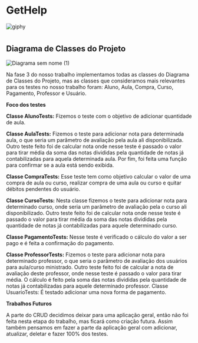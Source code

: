 # GetHelp

  ![giphy](https://user-images.githubusercontent.com/72228542/208158042-c63f5225-9ee6-4eae-a456-ed0a6d64f961.gif)
  
  


  

#

## Diagrama de Classes do Projeto

![Diagrama sem nome (1)](https://user-images.githubusercontent.com/72228542/208157226-c5e79d6c-7f34-4023-bea2-bc0a1ce59cfe.png)


Na fase 3 do nosso trabalho implementamos todas as classes do Diagrama de Classes do Projeto, mas as classes que consideramos mais relevantes para os testes no nosso trabalho foram: Aluno, Aula, Compra, Curso, Pagamento, Professor e Usuário. 


**Foco dos testes**

**Classe AlunoTests:** Fizemos o teste com o objetivo de adicionar quantidade de aula.

**Classe AulaTests:** Fizemos o teste para adicionar nota para determinada aula, o que seria um parâmetro de avaliação pela aula ali disponibilizada. Outro teste feito foi de calcular nota onde nesse teste é passado o valor para tirar média da soma das notas divididas pela quantidade de notas já contabilizadas para aquela determinada aula. Por fim, foi feita uma função para confirmar se a aula está sendo exibida.

**Classe CompraTests:** Esse teste tem como objetivo calcular o valor de uma compra de aula ou curso, realizar compra de uma aula ou curso e quitar débitos pendentes do usuário.

**Classe CursoTests:** Nesta classe fizemos o teste para adicionar nota para determinado curso, onde seria um parâmetro de avaliação pela o curso ali disponibilizado. Outro teste feito foi de calcular nota onde nesse teste é passado o valor para tirar média da soma das notas divididas pela quantidade de notas já contabilizadas para aquele determinado curso.

**Classe PagamentoTests:** Nesse teste é verificado o cálculo do valor a ser pago e é feita a confirmação do pagamento.

**Classe ProfessorTests:** Fizemos o teste para adicionar nota para determinado professor, o que seria o parâmetro de avaliação dos usuários para aula/curso ministrado. Outro teste feito foi de calcular a nota de avaliação deste professor, onde nesse teste é passado o valor para tirar média. O cálculo é feito pela soma das notas divididas pela quantidade de notas já contabilizadas para aquele determinado professor.
Classe UsuarioTests:  É testado adicionar uma nova forma de pagamento.

**Trabalhos Futuros**

A parte do CRUD decidimos deixar para uma aplicação geral, então não foi feita nesta etapa do trabalho, mas ficará como criação futura. Assim também pensamos em fazer a parte da aplicação geral com adicionar, atualizar, deletar e fazer 100% dos testes.

